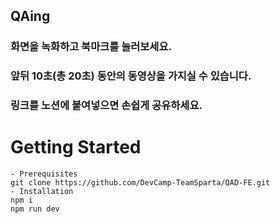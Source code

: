 ## QAing

### 화면을 녹화하고 북마크를 눌러보세요.
###  앞뒤 10초(총 20초) 동안의 동영상을 가지실 수 있습니다.

### 링크를 노션에 붙여넣으면 손쉽게 공유하세요.


# Getting Started

    - Prerequisites
    git clone https://github.com/DevCamp-TeamSparta/QAD-FE.git
    - Installation
    npm i
    npm run dev
